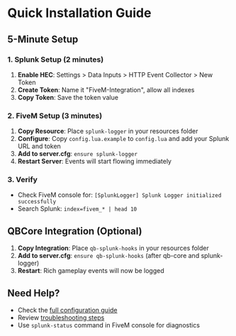 # Quick Installation Guide

## 5-Minute Setup

### 1. Splunk Setup (2 minutes)
1. **Enable HEC**: Settings > Data Inputs > HTTP Event Collector > New Token
2. **Create Token**: Name it "FiveM-Integration", allow all indexes
3. **Copy Token**: Save the token value

### 2. FiveM Setup (3 minutes)
1. **Copy Resource**: Place `splunk-logger` in your resources folder
2. **Configure**: Copy `config.lua.example` to `config.lua` and add your Splunk URL and token
3. **Add to server.cfg**: `ensure splunk-logger`
4. **Restart Server**: Events will start flowing immediately

### 3. Verify
- Check FiveM console for: `[SplunkLogger] Splunk Logger initialized successfully`
- Search Splunk: `index=fivem_* | head 10`

## QBCore Integration (Optional)
1. **Copy Integration**: Place `qb-splunk-hooks` in your resources folder
2. **Add to server.cfg**: `ensure qb-splunk-hooks` (after qb-core and splunk-logger)
3. **Restart**: Rich gameplay events will now be logged

## Need Help?
- Check the [full configuration guide](configuration.md)
- Review [troubleshooting steps](../README.md#troubleshooting)
- Use `splunk-status` command in FiveM console for diagnostics
